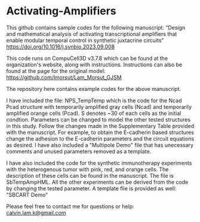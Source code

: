 # Activating-Amplifiers

This github contains sample codes for the following manuscript: "Design and mathematical analysis of activating transcriptional amplifiers that enable modular temporal control in synthetic juxtacrine circuits"
https://doi.org/10.1016/j.synbio.2023.09.008

This code runs on CompuCell3D v3.7.8 which can be found at the organization's website, along with instructions. 
Instructions can also be found at the page for the original model: https://github.com/lmorsut/Lam_Morsut_GJSM

The repository here contains example codes for the above manuscript. 

I have included the file: 
NPS_TempTemp which is the code for the Ncad Pcad structure with temporarily amplified gray cells (Ncad) and temporarily amplified orange cells (Pcad). S denotes ~30 of each cells as the initial condtion.
Parameters can be changed to model the other tested structures in this study. Follow the changes made in the Supplementary Table provided with the manuscript.
For example, to obtain the E-cadherin based structures change the adhesion to the E-cadherin parameters and the circuit equations as desired.
I have also included a "Multipole Demo" file that has unecessary comments and unused parameters removed as a template.

I have also included the code for the synthetic immunotherapy experiments with the heterogenous tumor with pink, red, and orange cells.
The description of these cells can be found in the manuscript.
The file is SbTempAmpHML. All the other experiments can be derived from the code by changing the tested parameter.
A template flie is provided as well: "SBCART Demo"

Please feel free to contact me for questions or help: calvin.lam.k@gmail.com
